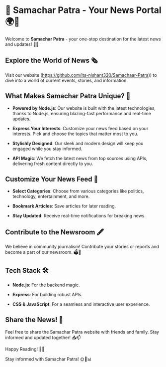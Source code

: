 # 📰 Samachar Patra - Your News Portal 🌍📢

Welcome to **Samachar Patra** - your one-stop destination for the latest news and updates! 📰🚀

## Explore the World of News 🗞️

Visit our website (https://github.com/its-nishant320/Samachaar-Patra)) to dive into a world of current events, stories, and information.

## What Makes Samachar Patra Unique? 🌟

- **Powered by Node.js**: Our website is built with the latest technologies, thanks to Node.js, ensuring blazing-fast performance and real-time updates.

- **Express Your Interests**: Customize your news feed based on your interests. Pick and choose the topics that matter most to you.

- **Stylishly Designed**: Our sleek and modern design will keep you engaged while you stay informed.

- **API Magic**: We fetch the latest news from top sources using APIs, delivering fresh content directly to you.

## Customize Your News Feed 📑

- **Select Categories**: Choose from various categories like politics, technology, entertainment, and more.

- **Bookmark Articles**: Save articles for later reading.

- **Stay Updated**: Receive real-time notifications for breaking news.

## Contribute to the Newsroom 🖋️

We believe in community journalism! Contribute your stories or reports and become a part of our newsroom. 🗳️📣

## Tech Stack 🛠️

- **Node.js**: For the backend magic.

- **Express**: For building robust APIs.

- **CSS & JavaScript**: For a seamless and interactive user experience.

## Share the News! 📣

Feel free to share the Samachar Patra website with friends and family. Stay informed and updated together! 📤📫

Happy Reading! 📖🌐

Stay informed with Samachar Patra! 🌞🌙📊
